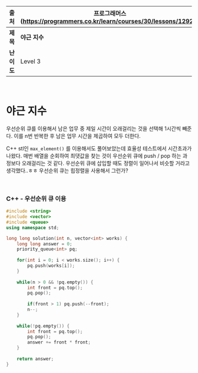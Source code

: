 |    출처    | 프로그래머스 (https://programmers.co.kr/learn/courses/30/lessons/12927) |
| :--------: | ------------------------------------------------------------ |
|  **제목**  | **야근 지수**                                                |
| **난이도** | Level 3                                                      |

<br />

# 야근 지수

우선순위 큐를 이용해서 남은 업무 중 제일 시간이 오래걸리는 것을 선택해 1시간씩 빼준다. 이를 n번 반복한 후 남은 업무 시간을 제곱하여 모두 더한다.

C++ stl인 `max_element()` 를 이용해서도 풀어보았는데 효율성 테스트에서 시간초과가 나왔다. 매번 배열을 순회하여 최댓값을 찾는 것이 우선순위 큐에 push / pop 하는 과정보다 오래걸리는 것 같다. 우선순위 큐에 삽입할 때도 정렬이 일어나서 비슷할 거라고 생각했다..ㅎㅎ 우선순위 큐는 힙정렬을 사용해서 그런가?

<br />

### C++ - 우선순위 큐 이용

```c++
#include <string>
#include <vector>
#include <queue>
using namespace std;

long long solution(int n, vector<int> works) {
    long long answer = 0;
    priority_queue<int> pq;
    
    for(int i = 0; i < works.size(); i++) {
        pq.push(works[i]);
    }
    
    while(n > 0 && !pq.empty()) {
        int front = pq.top();
        pq.pop();
        
        if(front > 1) pq.push(--front);
        n--;
    }
    
    while(!pq.empty()) {
        int front = pq.top();
        pq.pop();
        answer += front * front;
    }
    
    return answer;
}
```

